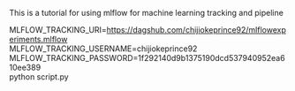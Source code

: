 This is a tutorial for using mlflow for machine learning tracking and pipeline

MLFLOW_TRACKING_URI=https://dagshub.com/chijiokeprince92/mlflowexperiments.mlflow \
MLFLOW_TRACKING_USERNAME=chijiokeprince92 \
MLFLOW_TRACKING_PASSWORD=1f292140d9b1375190dcd537940952ea610ee389 \
python script.py